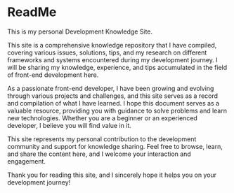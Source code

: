 # ReadMe

This is my personal Development Knowledge Site.&#x20;



This site is a comprehensive knowledge repository that I have compiled, covering various issues, solutions, tips, and my research on different frameworks and systems encountered during my development journey. I will be sharing my knowledge, experience, and tips accumulated in the field of front-end development here.

As a passionate front-end developer, I have been growing and evolving through various projects and challenges, and this site serves as a record and compilation of what I have learned. I hope this document serves as a valuable resource, providing you with guidance to solve problems and learn new technologies. Whether you are a beginner or an experienced developer, I believe you will find value in it.

This site represents my personal contribution to the development community and support for knowledge sharing. Feel free to browse, learn, and share the content here, and I welcome your interaction and engagement.&#x20;

Thank you for reading this site, and I sincerely hope it helps you on your development journey!

